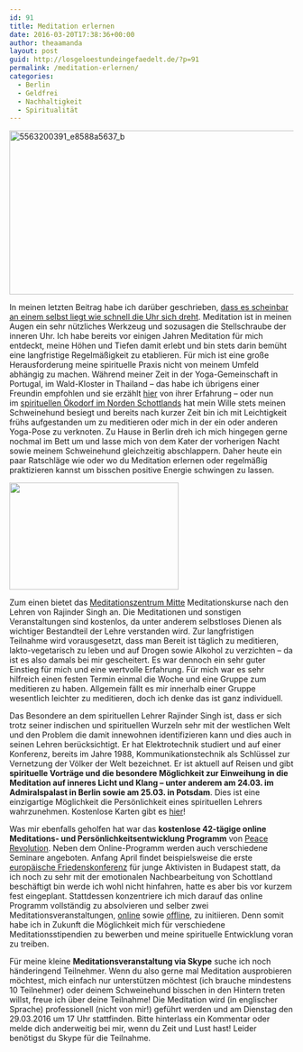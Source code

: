 ```yaml
---
id: 91
title: Meditation erlernen
date: 2016-03-20T17:38:36+00:00
author: theaamanda
layout: post
guid: http://losgeloestundeingefaedelt.de/?p=91
permalink: /meditation-erlernen/
categories:
  - Berlin
  - Geldfrei
  - Nachhaltigkeit
  - Spiritualität
---
```

<img class="wp-image-97 aligncenter" src="http://losgeloestundeingefaedelt.de/wordpress/wp-content/uploads/2016/03/5563200391_e8588a5637_b-300x154.jpg" alt="5563200391_e8588a5637_b" width="567" height="291" srcset="http://losgeloestundeingefaedelt.de/wordpress/wp-content/uploads/2016/03/5563200391_e8588a5637_b-300x154.jpg 300w, http://losgeloestundeingefaedelt.de/wordpress/wp-content/uploads/2016/03/5563200391_e8588a5637_b-768x394.jpg 768w, http://losgeloestundeingefaedelt.de/wordpress/wp-content/uploads/2016/03/5563200391_e8588a5637_b.jpg 1024w, http://losgeloestundeingefaedelt.de/wordpress/wp-content/uploads/2016/03/5563200391_e8588a5637_b-630x323.jpg 630w" sizes="(max-width: 567px) 100vw, 567px" />

In meinen letzten Beitrag habe ich darüber geschrieben, [dass es scheinbar an einem selbst liegt wie schnell die Uhr sich dreht](http://losgeloestundeingefaedelt.de/auf-wiedersehen-findhorn/). Meditation ist in meinen Augen ein sehr nützliches Werkzeug und sozusagen die Stellschraube der inneren Uhr. Ich habe bereits vor einigen Jahren Meditation für mich entdeckt, meine Höhen und Tiefen damit erlebt und bin stets darin bemüht eine langfristige Regelmäßigkeit zu etablieren. Für mich ist eine große Herausforderung meine spirituelle Praxis nicht von meinem Umfeld abhängig zu machen. Während meiner Zeit in der Yoga-Gemeinschaft in Portugal, im Wald-Kloster in Thailand &#8211; das habe ich übrigens einer Freundin empfohlen und sie erzählt [hier](http://birdwinks.tumblr.com/post/141141231385/about-mindfulness) von ihrer Erfahrung &#8211; oder nun im [spirituellen Ökodorf im Norden Schottlands](http://losgeloestundeingefaedelt.de/applied-ecovillage-living-findhorn/) hat mein Wille stets meinen Schweinehund besiegt und bereits nach kurzer Zeit bin ich mit Leichtigkeit frühs aufgestanden um zu meditieren oder mich in der ein oder anderen Yoga-Pose zu verknoten. Zu Hause in Berlin dreh ich mich hingegen gerne nochmal im Bett um und lasse mich von dem Kater der vorherigen Nacht sowie meinem Schweinehund gleichzeitig abschlappern. Daher heute ein paar Ratschläge wie oder wo du Meditation erlernen oder regelmäßig praktizieren kannst um bisschen positive Energie schwingen zu lassen.

<img class="size-medium wp-image-96 alignright" src="http://losgeloestundeingefaedelt.de/wordpress/wp-content/uploads/2016/03/2982647864_4a1c59dda1_o-300x190.jpg" alt="" width="300" height="190" srcset="http://losgeloestundeingefaedelt.de/wordpress/wp-content/uploads/2016/03/2982647864_4a1c59dda1_o-300x190.jpg 300w, http://losgeloestundeingefaedelt.de/wordpress/wp-content/uploads/2016/03/2982647864_4a1c59dda1_o-768x487.jpg 768w, http://losgeloestundeingefaedelt.de/wordpress/wp-content/uploads/2016/03/2982647864_4a1c59dda1_o-1024x649.jpg 1024w, http://losgeloestundeingefaedelt.de/wordpress/wp-content/uploads/2016/03/2982647864_4a1c59dda1_o-630x399.jpg 630w, http://losgeloestundeingefaedelt.de/wordpress/wp-content/uploads/2016/03/2982647864_4a1c59dda1_o-1080x684.jpg 1080w, http://losgeloestundeingefaedelt.de/wordpress/wp-content/uploads/2016/03/2982647864_4a1c59dda1_o.jpg 1141w" sizes="(max-width: 300px) 100vw, 300px" />

Zum einen bietet das [Meditationszentrum Mitte](http://meditationberlin.de) Meditationskurse nach den Lehren von Rajinder Singh an. Die Meditationen und sonstigen Veranstaltungen sind kostenlos, da unter anderem selbstloses Dienen als wichtiger Bestandteil der Lehre verstanden wird. Zur langfristigen Teilnahme wird vorausgesetzt, dass man Bereit ist täglich zu meditieren, lakto-vegetarisch zu leben und auf Drogen sowie Alkohol zu verzichten &#8211; da ist es also damals bei mir gescheitert. Es war dennoch ein sehr guter Einstieg für mich und eine wertvolle Erfahrung. Für mich war es sehr hilfreich einen festen Termin einmal die Woche und eine Gruppe zum meditieren zu haben. Allgemein fällt es mir innerhalb einer Gruppe wesentlich leichter zu meditieren, doch ich denke das ist ganz individuell.

Das Besondere an dem spirituellen Lehrer Rajinder Singh ist, dass er sich trotz seiner indischen und spirituellen Wurzeln sehr mit der westlichen Welt und den Problem die damit innewohnen identifizieren kann und dies auch in seinen Lehren berücksichtigt. Er hat Elektrotechnik studiert und auf einer Konferenz, bereits im Jahre 1988, Kommunikationstechnik als Schlüssel zur Vernetzung der Völker der Welt bezeichnet. Er ist aktuell auf Reisen und gibt **spirituelle Vorträge und die besondere Möglichkeit zur Einweihung in die Meditation auf inneres Licht und Klang &#8211; unter anderem am 24.03. im Admiralspalast in Berlin sowie am 25.03. in Potsdam**. Dies ist eine einzigartige Möglichkeit die Persönlichkeit eines spirituellen Lehrers wahrzunehmen. Kostenlose Karten gibt es [hier](http://rajinder-singh.de)!

Was mir ebenfalls geholfen hat war das **kostenlose 42-tägige online Meditations- und Persönlichkeitsentwicklung Programm** von [Peace Revolution](https://peacerevolution.net). Neben dem Online-Programm werden auch verschiedene Seminare angeboten. Anfang April findet beispielsweise die erste [europäische Friedenskonferenz](https://european.peacesummit.net) für junge Aktivisten in Budapest statt, da ich noch zu sehr mit der emotionalen Nachbearbeitung von Schottland beschäftigt bin werde ich wohl nicht hinfahren, hatte es aber bis vor kurzem fest eingeplant. Stattdessen konzentriere ich mich darauf das online Programm vollständig zu absolvieren und selber zwei Meditationsveranstaltungen, [online](https://peacerevolution.net/docs/en/online-special-ops-meditation) sowie [offline](https://peacerevolution.net/docs/en/offline-special-ops), zu initiieren. Denn somit habe ich in Zukunft die Möglichkeit mich für verschiedene Meditationsstipendien zu bewerben und meine spirituelle Entwicklung voran zu treiben.

Für meine kleine **Meditationsveranstaltung via Skype** suche ich noch händeringend Teilnehmer. Wenn du also gerne mal Meditation ausprobieren möchtest, mich einfach nur unterstützen möchtest (ich brauche mindestens 10 Teilnehmer) oder deinem Schweinehund bisschen in den Hintern treten willst, freue ich über deine Teilnahme! Die Meditation wird (in englischer Sprache) professionell (nicht von mir!) geführt werden und am Dienstag den 29.03.2016 um 17 Uhr stattfinden. Bitte hinterlass ein Kommentar oder melde dich anderweitig bei mir, wenn du Zeit und Lust hast! Leider benötigst du Skype für die Teilnahme.